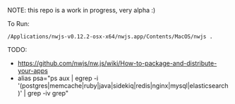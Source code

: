 
NOTE: this repo is a work in progress, very alpha :)

To Run:

```
/Applications/nwjs-v0.12.2-osx-x64/nwjs.app/Contents/MacOS/nwjs .
```

TODO:
- https://github.com/nwjs/nw.js/wiki/How-to-package-and-distribute-your-apps
- alias psa="ps aux | egrep -i '(postgres|memcache|ruby|java|sidekiq|redis|nginx|mysql|elasticsearch)' | grep -iv grep"
